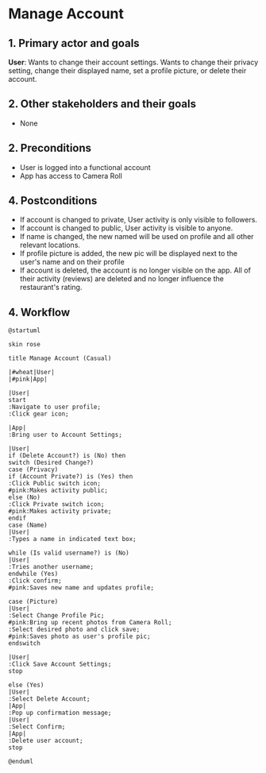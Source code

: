 # Manage Account

## 1. Primary actor and goals

__User__: Wants to change their account settings. Wants to change their privacy setting, change their displayed name, set a profile picture, or delete their account.

## 2. Other stakeholders and their goals

* None

## 2. Preconditions

* User is logged into a functional account
* App has access to Camera Roll

## 4. Postconditions

* If account is changed to private, User activity is only visible to followers.
* If account is changed to public, User activity is visible to anyone.
* If name is changed, the new named will be used on profile and all other relevant locations.
* If profile picture is added, the new pic will be displayed next to the user's name and on their profile
* If account is deleted, the account is no longer visible on the app. All of their activity (reviews) are deleted and no longer influence the restaurant's rating.

## 4. Workflow

```plantuml
@startuml

skin rose

title Manage Account (Casual)

|#wheat|User|
|#pink|App|

|User|
start
:Navigate to user profile;
:Click gear icon;

|App|
:Bring user to Account Settings;

|User|
if (Delete Account?) is (No) then
switch (Desired Change?) 
case (Privacy)
if (Account Private?) is (Yes) then
:Click Public switch icon;
#pink:Makes activity public;
else (No)
:Click Private switch icon;
#pink:Makes activity private;
endif
case (Name)
|User|
:Types a name in indicated text box;

while (Is valid username?) is (No) 
|User|
:Tries another username;
endwhile (Yes)
:Click confirm;
#pink:Saves new name and updates profile;

case (Picture)
|User|
:Select Change Profile Pic;
#pink:Bring up recent photos from Camera Roll;
:Select desired photo and click save;
#pink:Saves photo as user's profile pic;
endswitch

|User|
:Click Save Account Settings;
stop

else (Yes)
|User|
:Select Delete Account;
|App|
:Pop up confirmation message;
|User|
:Select Confirm;
|App|
:Delete user account;
stop

@enduml
```